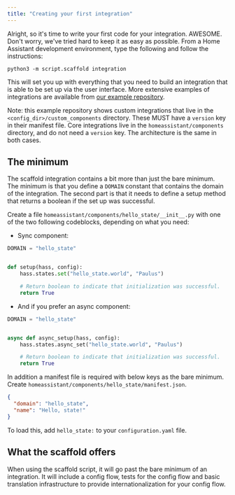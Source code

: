 ```yaml
---
title: "Creating your first integration"
---
```


Alright, so it's time to write your first code for your integration. AWESOME. Don't worry, we've tried hard to keep it as easy as possible. From a Home Assistant development environment, type the following and follow the instructions:

```shell
python3 -m script.scaffold integration
```

This will set you up with everything that you need to build an integration that is able to be set up via the user interface. More extensive examples of integrations are available from [our example repository](https://github.com/home-assistant/example-custom-config/tree/master/custom_components/).

Note: this example repository shows custom integrations that live in the `<config_dir>/custom_components` directory. These MUST have a `version` key in their manifest file. Core integrations live in the `homeassistant/components` directory, and do not need a `version` key. The architecture is the same in both cases.

## The minimum

The scaffold integration contains a bit more than just the bare minimum. The minimum is that you define a `DOMAIN` constant that contains the domain of the integration. The second part is that it needs to define a setup method that returns a boolean if the set up was successful.

Create a file `homeassistant/components/hello_state/__init__.py` with one of the two following codeblocks, depending on what you need:

- Sync component:

```python
DOMAIN = "hello_state"


def setup(hass, config):
    hass.states.set("hello_state.world", "Paulus")

    # Return boolean to indicate that initialization was successful.
    return True
```

- And if you prefer an async component:

```python
DOMAIN = "hello_state"


async def async_setup(hass, config):
    hass.states.async_set("hello_state.world", "Paulus")

    # Return boolean to indicate that initialization was successful.
    return True
```

In addition a manifest file is required with below keys as the bare minimum. Create `homeassistant/components/hello_state/manifest.json`.

```json
{
  "domain": "hello_state",
  "name": "Hello, state!"
}
```

To load this, add `hello_state:` to your `configuration.yaml` file. 

## What the scaffold offers

When using the scaffold script, it will go past the bare minimum of an integration. It will include a config flow, tests for the config flow and basic translation infrastructure to provide internationalization for your config flow.
